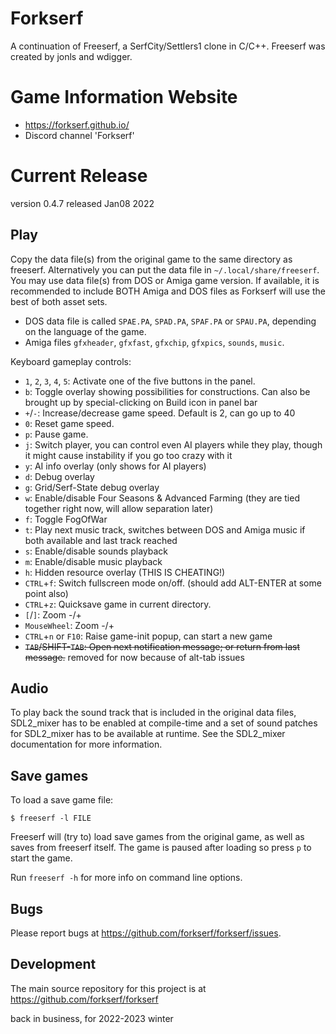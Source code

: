 Forkserf
========

A continuation of Freeserf, a SerfCity/Settlers1 clone in C/C++.  Freeserf was created by jonls and wdigger.  

Game Information Website
========================

- https://forkserf.github.io/
- Discord channel 'Forkserf'

Current Release
===============

version 0.4.7 released Jan08 2022


Play
------
Copy the data file(s) from the original game to the same directory as freeserf. Alternatively you can put the data file in `~/.local/share/freeserf`. You may use data file(s) from DOS or Amiga game version.  If available, it is recommended to include BOTH Amiga and DOS files as Forkserf will use the best of both asset sets.

* DOS data file is called `SPAE.PA`, `SPAD.PA`, `SPAF.PA` or `SPAU.PA`, depending on the language of the game.
* Amiga files `gfxheader`, `gfxfast`, `gfxchip`, `gfxpics`, `sounds`, `music`.

Keyboard gameplay controls:

* `1`, `2`, `3`, `4`, `5`: Activate one of the five buttons in the panel.
* `b`: Toggle overlay showing possibilities for constructions.  Can also be brought up by special-clicking on Build icon in panel bar
* `+`/`-`: Increase/decrease game speed.  Default is 2, can go up to 40
* `0`: Reset game speed.
* `p`: Pause game.
* `j`: Switch player, you can control even AI players while they play, though it might cause instability if you go too crazy with it
* `y`: AI info overlay (only shows for AI players)
* `d`: Debug overlay
* `g`: Grid/Serf-State debug overlay
* `w`: Enable/disable Four Seasons & Advanced Farming (they are tied together right now, will allow separation later)
* `f`: Toggle FogOfWar
* `t`: Play next music track, switches between DOS and Amiga music if both available and last track reached
* `s`: Enable/disable sounds playback
* `m`: Enable/disable music playback
* `h`: Hidden resource overlay (THIS IS CHEATING!)
* `CTRL`+`f`: Switch fullscreen mode on/off.  (should add ALT-ENTER at some point also)
* `CTRL`+`z`: Quicksave game in current directory.
* `[`/`]`: Zoom -/+
* `MouseWheel`: Zoom -/+     
* `CTRL`+`n` or `F10`: Raise game-init popup, can start a new game
* ~~`TAB`/SHIFT-`TAB`: Open next notification message; or return from last message.~~ removed for now because of alt-tab issues


Audio
-----

To play back the sound track that is included in the original data files,
SDL2_mixer has to be enabled at compile-time and a set of sound patches
for SDL2_mixer has to be available at runtime. See the SDL2_mixer
documentation for more information.


Save games
----------
To load a save game file:

`$ freeserf -l FILE`

Freeserf will (try to) load save games from the original game, as well as saves from freeserf itself.
The game is paused after loading so press `p` to start the game.

Run `freeserf -h` for more info on command line options.


Bugs
----
Please report bugs at <https://github.com/forkserf/forkserf/issues>.

Development
-----------
The main source repository for this project is at <https://github.com/forkserf/forkserf>

back in business, for 2022-2023 winter

